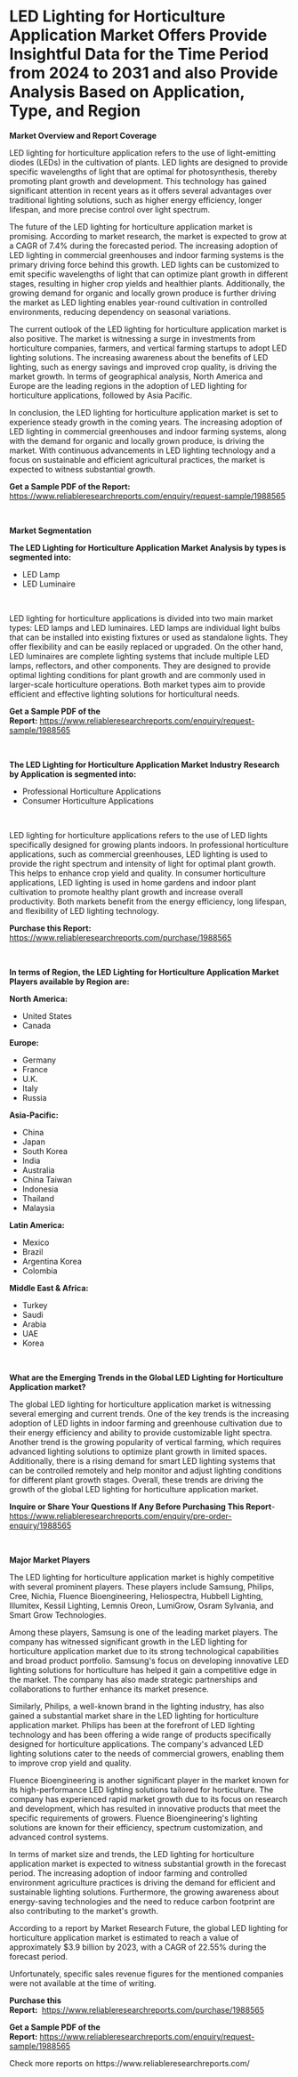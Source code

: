 <p><h1>LED Lighting for Horticulture Application Market Offers Provide Insightful Data for the Time Period from 2024 to 2031 and also Provide Analysis Based on Application, Type, and Region</h1></p><p><strong>Market Overview and Report Coverage</strong></p>
<p><p>LED lighting for horticulture application refers to the use of light-emitting diodes (LEDs) in the cultivation of plants. LED lights are designed to provide specific wavelengths of light that are optimal for photosynthesis, thereby promoting plant growth and development. This technology has gained significant attention in recent years as it offers several advantages over traditional lighting solutions, such as higher energy efficiency, longer lifespan, and more precise control over light spectrum.</p><p>The future of the LED lighting for horticulture application market is promising. According to market research, the market is expected to grow at a CAGR of 7.4% during the forecasted period. The increasing adoption of LED lighting in commercial greenhouses and indoor farming systems is the primary driving force behind this growth. LED lights can be customized to emit specific wavelengths of light that can optimize plant growth in different stages, resulting in higher crop yields and healthier plants. Additionally, the growing demand for organic and locally grown produce is further driving the market as LED lighting enables year-round cultivation in controlled environments, reducing dependency on seasonal variations.</p><p>The current outlook of the LED lighting for horticulture application market is also positive. The market is witnessing a surge in investments from horticulture companies, farmers, and vertical farming startups to adopt LED lighting solutions. The increasing awareness about the benefits of LED lighting, such as energy savings and improved crop quality, is driving the market growth. In terms of geographical analysis, North America and Europe are the leading regions in the adoption of LED lighting for horticulture applications, followed by Asia Pacific.</p><p>In conclusion, the LED lighting for horticulture application market is set to experience steady growth in the coming years. The increasing adoption of LED lighting in commercial greenhouses and indoor farming systems, along with the demand for organic and locally grown produce, is driving the market. With continuous advancements in LED lighting technology and a focus on sustainable and efficient agricultural practices, the market is expected to witness substantial growth.</p></p>
<p><strong>Get a Sample PDF of the Report:</strong> <a href="https://www.reliableresearchreports.com/enquiry/request-sample/1988565">https://www.reliableresearchreports.com/enquiry/request-sample/1988565</a></p>
<p>&nbsp;</p>
<p><strong>Market Segmentation</strong></p>
<p><strong>The LED Lighting for Horticulture Application Market Analysis by types is segmented into:</strong></p>
<p><ul><li>LED Lamp</li><li>LED Luminaire</li></ul></p>
<p>&nbsp;</p>
<p><p>LED lighting for horticulture applications is divided into two main market types: LED lamps and LED luminaires. LED lamps are individual light bulbs that can be installed into existing fixtures or used as standalone lights. They offer flexibility and can be easily replaced or upgraded. On the other hand, LED luminaires are complete lighting systems that include multiple LED lamps, reflectors, and other components. They are designed to provide optimal lighting conditions for plant growth and are commonly used in larger-scale horticulture operations. Both market types aim to provide efficient and effective lighting solutions for horticultural needs.</p></p>
<p><strong>Get a Sample PDF of the Report:</strong>&nbsp;<a href="https://www.reliableresearchreports.com/enquiry/request-sample/1988565">https://www.reliableresearchreports.com/enquiry/request-sample/1988565</a></p>
<p>&nbsp;</p>
<p><strong>The LED Lighting for Horticulture Application Market Industry Research by Application is segmented into:</strong></p>
<p><ul><li>Professional Horticulture Applications</li><li>Consumer Horticulture Applications</li></ul></p>
<p>&nbsp;</p>
<p><p>LED lighting for horticulture applications refers to the use of LED lights specifically designed for growing plants indoors. In professional horticulture applications, such as commercial greenhouses, LED lighting is used to provide the right spectrum and intensity of light for optimal plant growth. This helps to enhance crop yield and quality. In consumer horticulture applications, LED lighting is used in home gardens and indoor plant cultivation to promote healthy plant growth and increase overall productivity. Both markets benefit from the energy efficiency, long lifespan, and flexibility of LED lighting technology.</p></p>
<p><strong>Purchase this Report:</strong>&nbsp; <a href="https://www.reliableresearchreports.com/purchase/1988565">https://www.reliableresearchreports.com/purchase/1988565</a></p>
<p>&nbsp;</p>
<p><strong>In terms of Region, the LED Lighting for Horticulture Application Market Players available by Region are:</strong></p>
<p>
    <p> <strong> North America: </strong>
        <ul>
            <li>United States</li>
            <li>Canada</li>
        </ul>
        </p> 
    <p> <strong> Europe: </strong>
        <ul>
            <li>Germany</li>
            <li>France</li>
            <li>U.K.</li>
            <li>Italy</li>
            <li>Russia</li>
        </ul>
        </p> 
    <p> <strong> Asia-Pacific: </strong>
        <ul>
            <li>China</li>
            <li>Japan</li>
            <li>South Korea</li>
            <li>India</li>
            <li>Australia</li>
            <li>China Taiwan</li>
            <li>Indonesia</li>
            <li>Thailand</li>
            <li>Malaysia</li>
        </ul>
        </p> 
    <p> <strong> Latin America: </strong>
        <ul>
            <li>Mexico</li>
            <li>Brazil</li>
            <li>Argentina Korea</li>
            <li>Colombia</li>
        </ul>
        </p> 
    <p> <strong> Middle East & Africa: </strong>
        <ul>
            <li>Turkey</li>
            <li>Saudi</li>
            <li>Arabia</li>
            <li>UAE</li>
            <li>Korea</li>
        </ul>
    </p>
    </p>
<p>&nbsp;</p>
<p><strong>What are the Emerging Trends in the Global LED Lighting for Horticulture Application market?</strong></p>
<p><p>The global LED lighting for horticulture application market is witnessing several emerging and current trends. One of the key trends is the increasing adoption of LED lights in indoor farming and greenhouse cultivation due to their energy efficiency and ability to provide customizable light spectra. Another trend is the growing popularity of vertical farming, which requires advanced lighting solutions to optimize plant growth in limited spaces. Additionally, there is a rising demand for smart LED lighting systems that can be controlled remotely and help monitor and adjust lighting conditions for different plant growth stages. Overall, these trends are driving the growth of the global LED lighting for horticulture application market.</p></p>
<p><strong>Inquire or Share Your Questions If Any Before Purchasing This Report</strong>- <a href="https://www.reliableresearchreports.com/enquiry/pre-order-enquiry/1988565">https://www.reliableresearchreports.com/enquiry/pre-order-enquiry/1988565</a></p>
<p>&nbsp;</p>
<p><strong>Major Market Players</strong></p>
<p><p>The LED lighting for horticulture application market is highly competitive with several prominent players. These players include Samsung, Philips, Cree, Nichia, Fluence Bioengineering, Heliospectra, Hubbell Lighting, Illumitex, Kessil Lighting, Lemnis Oreon, LumiGrow, Osram Sylvania, and Smart Grow Technologies.</p><p>Among these players, Samsung is one of the leading market players. The company has witnessed significant growth in the LED lighting for horticulture application market due to its strong technological capabilities and broad product portfolio. Samsung's focus on developing innovative LED lighting solutions for horticulture has helped it gain a competitive edge in the market. The company has also made strategic partnerships and collaborations to further enhance its market presence.</p><p>Similarly, Philips, a well-known brand in the lighting industry, has also gained a substantial market share in the LED lighting for horticulture application market. Philips has been at the forefront of LED lighting technology and has been offering a wide range of products specifically designed for horticulture applications. The company's advanced LED lighting solutions cater to the needs of commercial growers, enabling them to improve crop yield and quality.</p><p>Fluence Bioengineering is another significant player in the market known for its high-performance LED lighting solutions tailored for horticulture. The company has experienced rapid market growth due to its focus on research and development, which has resulted in innovative products that meet the specific requirements of growers. Fluence Bioengineering's lighting solutions are known for their efficiency, spectrum customization, and advanced control systems.</p><p>In terms of market size and trends, the LED lighting for horticulture application market is expected to witness substantial growth in the forecast period. The increasing adoption of indoor farming and controlled environment agriculture practices is driving the demand for efficient and sustainable lighting solutions. Furthermore, the growing awareness about energy-saving technologies and the need to reduce carbon footprint are also contributing to the market's growth.</p><p>According to a report by Market Research Future, the global LED lighting for horticulture application market is estimated to reach a value of approximately $3.9 billion by 2023, with a CAGR of 22.55% during the forecast period.</p><p>Unfortunately, specific sales revenue figures for the mentioned companies were not available at the time of writing.</p></p>
<p><strong>Purchase this Report:</strong>&nbsp;&nbsp;<a href="https://www.reliableresearchreports.com/purchase/1988565">https://www.reliableresearchreports.com/purchase/1988565</a></p>
<p></p>
<p><strong>Get a Sample PDF of the Report:</strong>&nbsp;<a href="https://www.reliableresearchreports.com/enquiry/request-sample/1988565">https://www.reliableresearchreports.com/enquiry/request-sample/1988565</a></p>
<p>Check more reports on https://www.reliableresearchreports.com/</p>